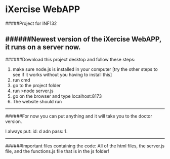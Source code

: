 # iXercise WebAPP
#####Project for INF132

######Newest version of the iXercise WebAPP, it runs on a server now.
---
######Download this project desktop and follow these steps:

1. make sure node.js is installed in your computer [try the other steps to see if it works without you having to install this]
2. run cmd
3. go to the project folder
4. run >node server.js
5. go on the browser and type localhost:8173
6. The website should run

---
######For now you can put anything and it will take you to the doctor version. 

I always put: 
id: d
adn pass: 1.

---
######Important files containing the code: 
All of the html files, the server.js file, and the functions.js file that is in the js folder!

